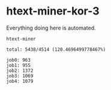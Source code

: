# htext-miner-kor-3

Everything doing here is automated.

```
htext-miner

total: 5438/4514 (120.4696499778467%)

job0: 963
job1: 955
job2: 1372
job3: 1069
job4: 1079
```